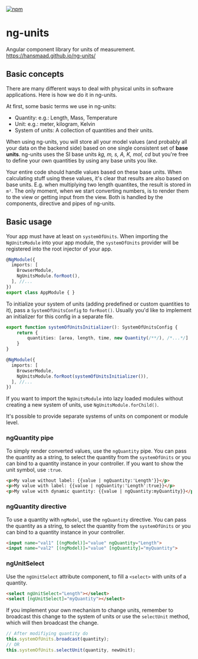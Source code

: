 [![npm](https://img.shields.io/npm/v/ng-units.svg)](https://www.npmjs.com/package/ng-units)

# ng-units

Angular component library for units of measurement. 
https://hansmaad.github.io/ng-units/



## Basic concepts
There are many different ways to deal with physical units in software applications. 
Here is how we do it in ng-units.

At first, some basic terms we use in ng-units:
 - Quantity: e.g.: Length, Mass, Temperature
 - Unit: e.g.: meter, kilogram, Kelvin
 - System of units: A collection of quantities and their units.

When using ng-units, you will store all your model values 
(and probably all your data on the backend side) 
based on one single consistent set of **base units**. 
ng-units uses the SI base units *kg, m, s, A, K, mol, cd* 
but you're free to define your own quantities by using any base units you like.

Your entire code should handle values based on these base units. 
When calculating stuff using these values, it's clear that results are also based on
base units. E.g. when multiplying two length quantites, the result is stored in `m²`.
The only moment, when we start converting numbers, 
is to render them to the view or getting input from the view. 
Both is handled by the components, directive and pipes of ng-units.


## Basic usage

Your app must have at least on `systemOfUnits`. When importing the `NgUnitsModule` into your app module, the `systemOfUnits` provider will be registered into the root injector of your app.

```typescript
@NgModule({
  imports: [
    BrowserModule,
    NgUnitsModule.forRoot(),
  ], //...
})
export class AppModule { }
```
To initialize your system of units (adding predefined or custom quantities to it), pass a `SystemOfUnitsConfig` to `forRoot()`. Usually you'd like to implement an initializer for this config in a separate file.

```typescript
export function systemOfUnitsInitializer(): SystemOfUnitsConfig {
    return {
        quantities: [area, length, time, new Quantity(/**/), /*...*/]
    }
}

@NgModule({
  imports: [
    BrowserModule,
    NgUnitsModule.forRoot(systemOfUnitsInitializer()),
  ], //...
})
```

If you want to import the `NgUnitsModule` into lazy loaded modules without creating a new system of units, use `NgUnitsModule.forChild()`. 

It's possible to provide separate systems of units on component or module level. 

### ngQuantity pipe
To simply render converted values, use the `ngQuantity` pipe. 
You can pass the quantity as a string, to select the quantity from the `systemOfUnits`
or you can bind to a quantity instance in your controller.
If you want to show the unit symbol, use `:true`.

```html
<p>My value without label: {{value | ngQuantity:'Length'}}</p>
<p>My value with label: {{value | ngQuantity:'Length':true}}</p>
<p>My value with dynamic quantity: {{value | ngQuantity:myQuantity}}</p>
```

### ngQuantity directive
To use a quantity with `ngModel`, use the `ngQuantity` directive.
You can pass the quantity as a string, to select the quantity from the `systemOfUnits`
or you can bind to a quantity instance in your controller.

```html
<input name="val1" [(ngModel)]="value" ngQuantity="Length">
<input name="val2" [(ngModel)]="value" [ngQuantity]="myQuantity">
```

### ngUnitSelect

Use the `ngUnitSelect` attribute component, to fill a `<select>` with units of a quantity.
```html
<select ngUnitSelect="Length"></select>
<select [ngUnitSelect]="myQuantity"></select>
```
If you implement your own mechanism to change units, remember to broadcast this change to the system of units or use the `selectUnit` method, which will then broadcast the change.

```typescript
// After modifiying quantity do
this.systemOfUnits.broadcast(quantity);
// OR
this.systemOfUnits.selectUnit(quantity, newUnit);
```
